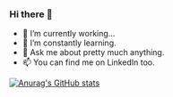 ### Hi there 👋

- 🔭 I’m currently working...
- 🌱 I’m constantly learning.
- 💬 Ask me about pretty much anything.
- 📫 You can find me on LinkedIn too.

[![Anurag's GitHub stats](https://github-readme-stats.vercel.app/api?username=vpolimenov&count_private=true&show_icons=true&theme=gruvbox&hide=stars)](https://github.com/anuraghazra/github-readme-stats)
